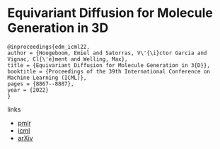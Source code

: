 # Equivariant Diffusion for Molecule Generation in 3D

```
@inproceedings{edm_icml22,
author = {Hoogeboom, Emiel and Satorras, V\'{\i}ctor Garcia and Vignac, Cl{\'e}ment and Welling, Max},
title = {Equivariant Diffusion for Molecule Generation in 3{D}},
booktitle = {Proceedings of the 39th International Conference on Machine Learning (ICML)},
pages = {8867--8887},
year = {2022}
}
```

links
 - [pmlr](https://proceedings.mlr.press/v162/hoogeboom22a.html)
- [icml](https://icml.cc/Conferences/2022/Schedule?showEvent=16254)
- [arXiv](https://arxiv.org/abs/2203.17003)
